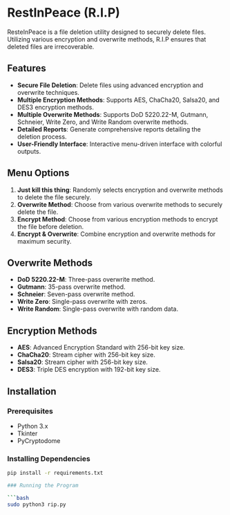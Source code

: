 # RestInPeace (R.I.P)

ResteInPeace is a file deletion utility designed to securely delete files. Utilizing various encryption and overwrite methods, R.I.P ensures that deleted files are irrecoverable.

## Features

- **Secure File Deletion**: Delete files using advanced encryption and overwrite techniques.
- **Multiple Encryption Methods**: Supports AES, ChaCha20, Salsa20, and DES3 encryption methods.
- **Multiple Overwrite Methods**: Supports DoD 5220.22-M, Gutmann, Schneier, Write Zero, and Write Random overwrite methods.
- **Detailed Reports**: Generate comprehensive reports detailing the deletion process.
- **User-Friendly Interface**: Interactive menu-driven interface with colorful outputs.

## Menu Options

1. **Just kill this thing**: Randomly selects encryption and overwrite methods to delete the file securely.
2. **Overwrite Method**: Choose from various overwrite methods to securely delete the file.
3. **Encrypt Method**: Choose from various encryption methods to encrypt the file before deletion.
4. **Encrypt & Overwrite**: Combine encryption and overwrite methods for maximum security.

## Overwrite Methods

- **DoD 5220.22-M**: Three-pass overwrite method.
- **Gutmann**: 35-pass overwrite method.
- **Schneier**: Seven-pass overwrite method.
- **Write Zero**: Single-pass overwrite with zeros.
- **Write Random**: Single-pass overwrite with random data.

## Encryption Methods

- **AES**: Advanced Encryption Standard with 256-bit key size.
- **ChaCha20**: Stream cipher with 256-bit key size.
- **Salsa20**: Stream cipher with 256-bit key size.
- **DES3**: Triple DES encryption with 192-bit key size.

## Installation

### Prerequisites

- Python 3.x
- Tkinter
- PyCryptodome

### Installing Dependencies

```bash
pip install -r requirements.txt

### Running the Program

```bash
sudo python3 rip.py
